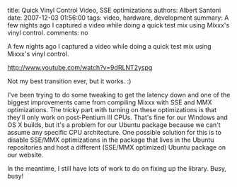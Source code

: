 title: Quick Vinyl Control Video, SSE optimizations
authors: Albert Santoni
date: 2007-12-03 01:56:00
tags: video, hardware, development
summary: A few nights ago I captured a video while doing a quick test mix using Mixxx's vinyl control.
comments: no

A few nights ago I captured a video while doing a quick test mix using Mixxx's vinyl control.

http://www.youtube.com/watch?v=9dRLNT2yspg

Not my best transition ever, but it works. :)

I've been trying to do some tweaking to get the latency down and one of the biggest improvements came from compiling Mixxx with SSE and MMX optimizations.
The tricky part with turning on these optimizations is that they'll only work on post-Pentium III CPUs.
That's fine for our Windows and OS X builds, but it's a problem for our Ubuntu package because we can't assume any specific CPU architecture.
One possible solution for this is to disable SSE/MMX optimizations in the package that lives in the Ubuntu repositories and host a different (SSE/MMX optimized) Ubuntu package on our website.

In the meantime, I still have lots of work to do on fixing up the library.
Busy, busy!
